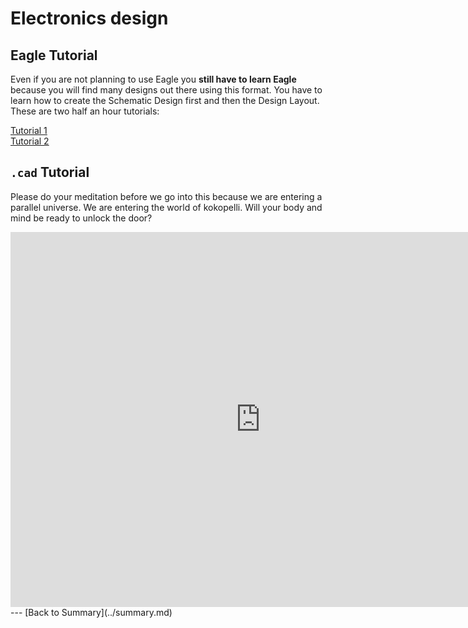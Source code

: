 # Electronics design
## Eagle Tutorial
Even if you are not planning to use Eagle you **still have to learn Eagle** because you will find many designs out there using this format. You have to learn how to create the Schematic Design first and then the Design Layout. These are two half an hour tutorials:

[Tutorial 1](https://www.youtube.com/watch?v=1AXwjZoyNno)  
[Tutorial 2](https://www.youtube.com/watch?v=CCTs0mNXY24)

## `.cad` Tutorial
Please do your meditation before we go into this because we are entering a parallel universe. We are entering the world of kokopelli. Will your body and mind be ready to unlock the door?

<iframe width="800" height="600" src="https://www.youtube-nocookie.com/embed/NzlG28B-R8Y?rel=0&amp;controls=0&amp;showinfo=0" frameborder="0" allowfullscreen></iframe>
---
[Back to Summary](../summary.md)

